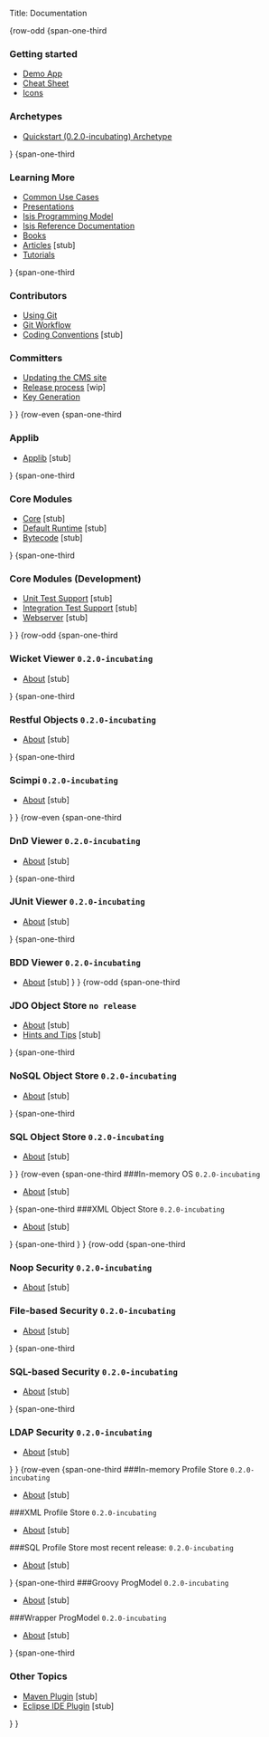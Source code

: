 Title: Documentation

{row-odd
{span-one-third
### Getting started

- [Demo App](getting-started/demo-app.html)
- [Cheat Sheet](getting-started/cheat-sheet.html)
- [Icons](getting-started/icons.html)

### Archetypes

- [Quickstart (0.2.0-incubating) Archetype](getting-started/quickstart-archetype.html)
<!--
- [Wicket/Restful/JDO Archetype](getting-started/quickstart-archetype-wicket-restful-jdo.html)
- [Scimpi/NoSQL Archetype](getting-started/quickstart-archetype-scimpi-nosql.html)
- [DnD/XML Archetype](getting-started/quickstart-archetype-dnd-xml.html)
-->

}
{span-one-third
###  Learning More

- [Common Use Cases](learning-more/common-use-cases.html)
- [Presentations](learning-more/presentations.html)
- [Isis Programming Model](learning-more/isis-programming-model.html)
- [Isis Reference Documentation](learning-more/isis-reference-documentation.html)
- [Books](learning-more/books.html)
- [Articles](learning-more/articles.html) [stub]
- [Tutorials](learning-more/tutorials.html)

}
{span-one-third
###  Contributors

- [Using Git](contributors/using-git.html)
- [Git Workflow](contributors/git-workflow.html)
- [Coding Conventions](contributors/coding-conventions.html) [stub]

###  Committers

- [Updating the CMS site](contributors/updating-the-cms-site.html)
- [Release process](contributors/release-process.html) [wip]
- [Key Generation](contributors/key-generation.html)

}
}
{row-even
{span-one-third
###  Applib

- [Applib](core/applib.html) [stub]

}
{span-one-third
### Core Modules

- [Core](core/core.html) [stub]
- [Default Runtime](core/runtime-dflt.html) [stub]
- [Bytecode](core/bytecode.html) [stub]

}
{span-one-third
### Core Modules (Development)

- [Unit Test Support](core/unittestsupport.html) [stub]
- [Integration Test Support](core/integtestsupport.html) [stub]
- [Webserver](core/webserver.html) [stub]

}
}
{row-odd
{span-one-third
###  Wicket Viewer `0.2.0-incubating`

- [About](components/viewers/wicket/about.html) [stub]

}
{span-one-third
###  Restful Objects `0.2.0-incubating`

- [About](components/viewers/restfulobjects/about.html) [stub]

}
{span-one-third
###  Scimpi `0.2.0-incubating`

- [About](components/viewers/scimpi/about.html) [stub]

}
}
{row-even
{span-one-third
###  DnD Viewer `0.2.0-incubating`

- [About](components/viewers/dnd/about.html) [stub]

}
{span-one-third
### JUnit Viewer `0.2.0-incubating`

- [About](components/viewers/junit/about.html) [stub]

}
{span-one-third
### BDD Viewer `0.2.0-incubating`

- [About](components/viewers/bdd/about.html) [stub]
}
}
{row-odd
{span-one-third
###  JDO Object Store `no release`

- [About](components/objectstores/jdo/about.html) [stub]
- [Hints and Tips](components/objectstores/jdo/hints-and-tips.html) [stub]

}
{span-one-third
###  NoSQL Object Store `0.2.0-incubating`

- [About](components/objectstores/nosql/about.html) [stub]

}
{span-one-third
###  SQL Object Store `0.2.0-incubating`

- [About](components/objectstores/sql/about.html) [stub]

}
}
{row-even
{span-one-third
###In-memory OS `0.2.0-incubating`

- [About](components/objectstores/inmemory/about.html) [stub]

}
{span-one-third
###XML Object Store `0.2.0-incubating`

- [About](components/objectstores/xml/about.html) [stub]

}
{span-one-third
}
}
{row-odd
{span-one-third
### Noop Security `0.2.0-incubating`

- [About](components/security/noop/about.html) [stub]

### File-based Security `0.2.0-incubating`

- [About](components/security/file/about.html) [stub]

}
{span-one-third
### SQL-based Security `0.2.0-incubating`

- [About](components/security/sql/about.html) [stub]

}
{span-one-third
### LDAP Security `0.2.0-incubating`

- [About](components/security/ldap/about.html) [stub]

}
}
{row-even
{span-one-third
###In-memory Profile Store `0.2.0-incubating`

- [About](components/profilestores/inmemory/about.html) [stub]

###XML Profile Store `0.2.0-incubating`

- [About](components/profilestores/xml/about.html) [stub]

###SQL Profile Store
most recent release: `0.2.0-incubating`

- [About](components/profilestores/sql/about.html) [stub]

}
{span-one-third
###Groovy ProgModel `0.2.0-incubating`

- [About](components/progmodels/groovy/about.html) [stub]

###Wrapper ProgModel `0.2.0-incubating`

- [About](components/progmodels/wrapper/about.html) [stub]

}
{span-one-third
###  Other Topics

- [Maven Plugin](other/maven.html) [stub]
- [Eclipse IDE Plugin](other/eclipse-plugin.html) [stub]

<!--
- [DSL](other/dsl.html) [stub]
-->

}
}
